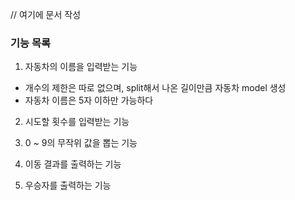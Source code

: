 // 여기에 문서 작성

### 기능 목록

1. 자동차의 이름을 입력받는 기능

- 개수의 제한은 따로 없으며, split해서 나온 길이만큼 자동차 model 생성
- 자동차 이름은 5자 이하만 가능하다

2. 시도할 횟수를 입력받는 기능

3. 0 ~ 9의 무작위 값을 뽑는 기능

4. 이동 결과를 출력하는 기능

5. 우승자를 출력하는 기능
